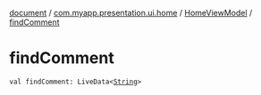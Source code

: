 [document](../../index.md) / [com.myapp.presentation.ui.home](../index.md) / [HomeViewModel](index.md) / [findComment](./find-comment.md)

# findComment

`val findComment: LiveData<`[`String`](https://kotlinlang.org/api/latest/jvm/stdlib/kotlin/-string/index.html)`>`